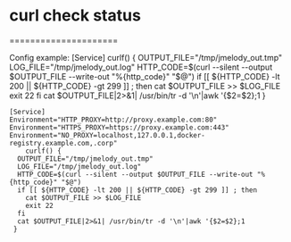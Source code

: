 # curl check status
=====================


 <p> Config example:
 [Service]
    curlf() {
      OUTPUT_FILE="/tmp/jmelody_out.tmp"
      LOG_FILE="/tmp/jmelody_out.log"
      HTTP_CODE=$(curl --silent --output $OUTPUT_FILE --write-out "%{http_code}" "$@")
      if [[ ${HTTP_CODE} -lt 200 || ${HTTP_CODE} -gt 299 ]] ; then
        cat $OUTPUT_FILE >> $LOG_FILE
        exit 22
      fi
      cat $OUTPUT_FILE|2>&1| /usr/bin/tr -d '\n'|awk '{$2=$2};1
     }
      

    
    [Service]
    Environment="HTTP_PROXY=http://proxy.example.com:80"
    Environment="HTTPS_PROXY=https://proxy.example.com:443"
    Environment="NO_PROXY=localhost,127.0.0.1,docker-registry.example.com,.corp"
        curlf() {
      OUTPUT_FILE="/tmp/jmelody_out.tmp"
      LOG_FILE="/tmp/jmelody_out.log"
      HTTP_CODE=$(curl --silent --output $OUTPUT_FILE --write-out "%{http_code}" "$@")
      if [[ ${HTTP_CODE} -lt 200 || ${HTTP_CODE} -gt 299 ]] ; then
        cat $OUTPUT_FILE >> $LOG_FILE
        exit 22
      fi
      cat $OUTPUT_FILE|2>&1| /usr/bin/tr -d '\n'|awk '{$2=$2};1
     }
